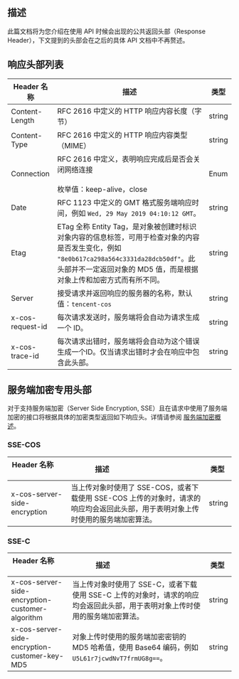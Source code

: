 ## 描述

此篇文档将为您介绍在使用 API 时候会出现的公共返回头部（Response Header），下文提到的头部会在之后的具体 API 文档中不再赘述。

## 响应头部列表

| Header 名称      | 描述                                     | 类型   |
| ---------------- | ---------------------------------------- | ------ |
| Content-Length   | RFC 2616 中定义的 HTTP 响应内容长度（字节） | string |
| Content-Type     | RFC 2616 中定义的 HTTP 响应内容类型（MIME） | string |
| Connection       | RFC 2616 中定义，表明响应完成后是否会关闭网络连接<br><br>枚举值：keep-alive，close | Enum |
| Date             | RFC 1123 中定义的 GMT 格式服务端响应时间，例如 `Wed, 29 May 2019 04:10:12 GMT`。 | string |
| Etag             | ETag 全称 Entity Tag，是对象被创建时标识对象内容的信息标签，可用于检查对象的内容是否发生变化，例如 `"8e0b617ca298a564c3331da28dcb50df"`。此头部并不一定返回对象的 MD5 值，而是根据对象上传和加密方式而有所不同。 | string |
| Server           | 接受请求并返回响应的服务器的名称，默认值：`tencent-cos` | string |
| x-cos-request-id | 每次请求发送时，服务端将会自动为请求生成一个 ID。 | string |
| x-cos-trace-id   | 每次请求出错时，服务端将会自动为这个错误生成一个ID。仅当请求出错时才会在响应中包含此头部。 | string |

## 服务端加密专用头部

对于支持服务端加密（Server Side Encryption, SSE）且在请求中使用了服务端加密的接口将根据具体的加密类型返回如下响应头。详情请参阅 [服务端加密概述](https://cloud.tencent.com/document/product/436/18145)。

### SSE-COS

| Header 名称        | 描述                                     | 类型   |
| ------------------ | ---------------------------------------- | ------ |
| x-cos-server-side-encryption | 当上传对象时使用了 SSE-COS，或者下载使用 SSE-COS 上传的对象时，请求的响应均会返回此头部，用于表明对象上传时使用的服务端加密算法。 | string |

### SSE-C

| Header 名称        | 描述                                     | 类型   |
| ------------------ | ---------------------------------------- | ------ |
| x-cos-server-side-encryption-customer-algorithm | 当上传对象时使用了 SSE-C，或者下载使用 SSE-C 上传的对象时，请求的响应均会返回此头部，用于表明对象上传时使用的服务端加密算法。 | string |
| x-cos-server-side-encryption-customer-key-MD5 | 对象上传时使用的服务端加密密钥的 MD5 哈希值，使用 Base64 编码，例如 `U5L61r7jcwdNvT7frmUG8g==`。 | string |
